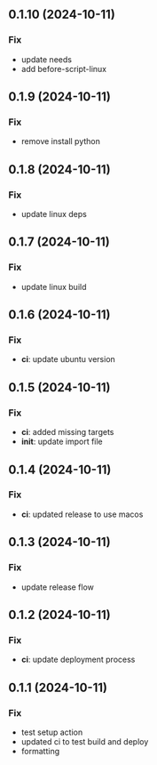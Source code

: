 ## 0.1.10 (2024-10-11)

### Fix

- update needs
- add before-script-linux

## 0.1.9 (2024-10-11)

### Fix

- remove install python

## 0.1.8 (2024-10-11)

### Fix

- update linux deps

## 0.1.7 (2024-10-11)

### Fix

- update linux build

## 0.1.6 (2024-10-11)

### Fix

- **ci**: update ubuntu version

## 0.1.5 (2024-10-11)

### Fix

- **ci**: added missing targets
- **init**: update import file

## 0.1.4 (2024-10-11)

### Fix

- **ci**: updated release to use macos

## 0.1.3 (2024-10-11)

### Fix

- update release flow

## 0.1.2 (2024-10-11)

### Fix

- **ci**: update deployment process

## 0.1.1 (2024-10-11)

### Fix

- test setup action
- updated ci to test build and deploy
- formatting
